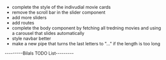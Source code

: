- complete the style of the indivudial movie cards
- remove the scroll bar in the slider component
- add more sliders
- add routes
- complete the body component by fetching all tredning movies and using a carousel that slides automatically
- style navbar better
- make a new pipe that turns the last letters to "..." if the length is too long

---------Bilals TODO List---------
